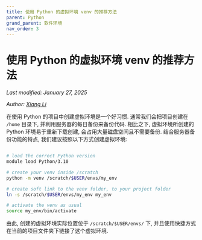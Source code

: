 ```yaml
---
title: 使用 Python 的虚拟环境 venv 的推荐方法
parent: Python
grand_parent: 软件环境
nav_order: 3
---
```


# 使用 Python 的虚拟环境 venv 的推荐方法

*Last modified: January 27, 2025*

*Author: [Xiang Li](mailto:646873166@qq.com)*

在使用 Python 的项目中创建虚拟环境是一个好习惯. 
通常我们会把项目创建在 `/home` 目录下, 并利用服务器的每日备份来备份代码. 相比之下, 虚拟环境所创建的 Python 环境易于重新下载创建, 会占用大量磁盘空间且不需要备份. 结合服务器备份功能的特点, 我们建议按照以下方式创建虚拟环境:

```bash

# load the correct Python version
module load Python/3.10

# create your venv inside /scratch
python -m venv /scratch/$USER/envs/my_env

# create soft link to the venv folder, to your project folder
ln -s /scratch/$USER/envs/my_env my_env

# activate the venv as usual
source my_env/bin/activate
```

由此, 创建的虚拟环境实际位置位于 `/scratch/$USER/envs/` 下, 并且使用快捷方式在当前的项目文件夹下链接了这个虚拟环境.

